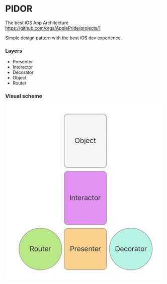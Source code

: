 # PIDOR
The best iOS App Architecture
https://github.com/orgs/ApplePride/projects/1

Simple design pattern with the best iOS dev experience.

### Layers

* Presenter
* Interactor
* Decorator
* Object
* Router

### Visual scheme

<p align="center"> 
	<img src="visualScheme.jpg">
</p>
